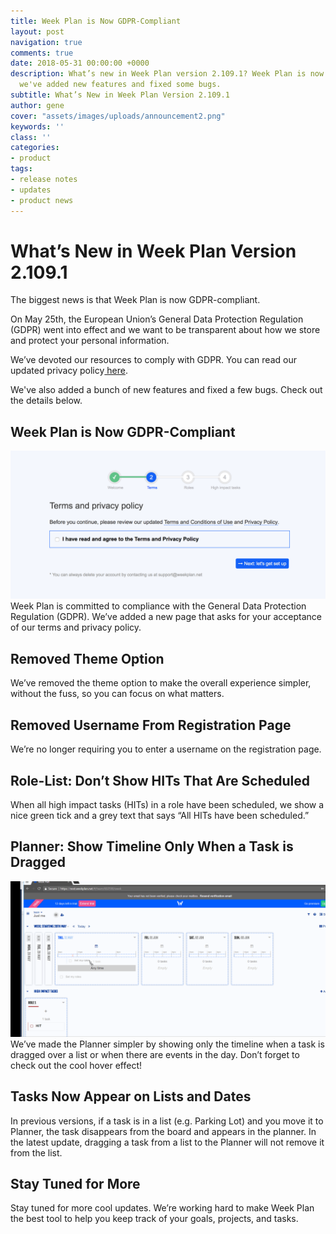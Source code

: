 ```yaml
---
title: Week Plan is Now GDPR-Compliant
layout: post
navigation: true
comments: true
date: 2018-05-31 00:00:00 +0000
description: What’s new in Week Plan version 2.109.1? Week Plan is now GDPR-compliant,
  we've added new features and fixed some bugs.
subtitle: What’s New in Week Plan Version 2.109.1
author: gene
cover: "assets/images/uploads/announcement2.png"
keywords: ''
class: ''
categories:
- product
tags:
- release notes
- updates
- product news
---
```

# **What’s New in Week Plan Version 2.109.1**

The biggest news is that Week Plan is now GDPR-compliant.

On May 25th, the European Union’s General Data Protection Regulation (GDPR) went into effect and we want to be transparent about how we store and protect your personal information.

We’ve devoted our resources to comply with GDPR. You can read our updated privacy policy[ here](https://weekplan.net/privacy/).

We've also added a bunch of new features and fixed a few bugs. Check out the details below.

## **Week Plan is Now GDPR-Compliant**

![](/assets/images/uploads/gdpr.png)Week Plan is committed to compliance with the General Data Protection Regulation (GDPR). We’ve added a new page that asks for your acceptance of our terms and privacy policy.

## **Removed Theme Option**

We’ve removed the theme option to make the overall experience simpler, without the fuss, so you can focus on what matters.

## **Removed Username From Registration Page**

We’re no longer requiring you to enter a username on the registration page.

## **Role-List: Don’t Show HITs That Are Scheduled**

When all high impact tasks (HITs) in a role have been scheduled, we show a nice green tick and a grey text that says “All HITs have been scheduled.”

## **Planner: Show Timeline Only When a Task is Dragged** 

![](/assets/images/uploads/Rec.gif)We’ve made the Planner simpler by showing only the timeline when a task is dragged over a list or when there are events in the day. Don’t forget to check out the cool hover effect! 

## **Tasks Now Appear on Lists and Dates**

In previous versions, if a task is in a list (e.g. Parking Lot) and you move it to Planner, the task disappears from the board and appears in the planner. In the latest update, dragging a task from a list to the Planner will not remove it from the list.

## **Stay Tuned for More**

Stay tuned for more cool updates. We’re working hard to make Week Plan the best tool to help you keep track of your goals, projects, and tasks. 